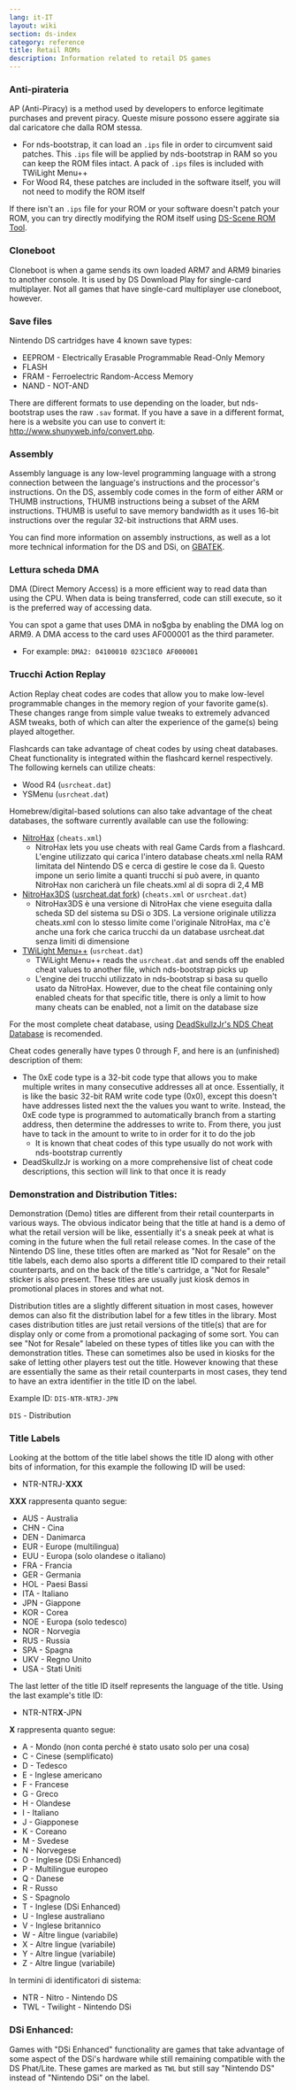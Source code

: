 ```yaml
---
lang: it-IT
layout: wiki
section: ds-index
category: reference
title: Retail ROMs
description: Information related to retail DS games
---
```


### Anti-pirateria
AP (Anti-Piracy) is a method used by developers to enforce legitimate purchases and prevent piracy. Queste misure possono essere aggirate sia dal caricatore che dalla ROM stessa.

- For nds-bootstrap, it can load an `.ips` file in order to circumvent said patches. This `.ips` file will be applied by nds-bootstrap in RAM so you can keep the ROM files intact. A pack of `.ips` files is included with TWiLight Menu++
- For Wood R4, these patches are included in the software itself, you will not need to modify the ROM itself

If there isn't an `.ips` file for your ROM or your software doesn't patch your ROM, you can try directly modifying the ROM itself using [DS-Scene ROM Tool](https://gbatemp.net/download/retrogamefan-nds-rom-tool-v1-0_b1215.35735/).

### Cloneboot
Cloneboot is when a game sends its own loaded ARM7 and ARM9 binaries to another console. It is used by DS Download Play for single-card multiplayer. Not all games that have single-card multiplayer use cloneboot, however.

### Save files
Nintendo DS cartridges have 4 known save types:

- EEPROM - Electrically Erasable Programmable Read-Only Memory
- FLASH
- FRAM - Ferroelectric Random-Access Memory
- NAND - NOT-AND

There are different formats to use depending on the loader, but nds-bootstrap uses the raw `.sav` format. If you have a save in a different format, here is a website you can use to convert it: http://www.shunyweb.info/convert.php.

### Assembly
Assembly language is any low-level programming language with a strong connection between the language's instructions and the processor's instructions. On the DS, assembly code comes in the form of either ARM or THUMB instructions, THUMB instructions being a subset of the ARM instructions. THUMB is useful to save memory bandwidth as it uses 16-bit instructions over the regular 32-bit instructions that ARM uses.

You can find more information on assembly instructions, as well as a lot more technical information for the DS and DSi, on [GBATEK](https://problemkaputt.de/gbatek.htm).

### Lettura scheda DMA
DMA (Direct Memory Access) is a more efficient way to read data than using the CPU. When data is being transferred, code can still execute, so it is the preferred way of accessing data.

You can spot a game that uses DMA in no$gba by enabling the DMA log on ARM9. A DMA access to the card uses AF000001 as the third parameter.
- For example: `DMA2: 04100010 023C18C0 AF000001`

### Trucchi Action Replay
Action Replay cheat codes are codes that allow you to make low-level programmable changes in the memory region of your favorite game(s). These changes range from simple value tweaks to extremely advanced ASM tweaks, both of which can alter the experience of the game(s) being played altogether.

Flashcards can take advantage of cheat codes by using cheat databases. Cheat functionality is integrated within the flashcard kernel respectively. The following kernels can utilize cheats:
- Wood R4 (`usrcheat.dat`)
- YSMenu (`usrcheat.dat`)

Homebrew/digital-based solutions can also take advantage of the cheat databases, the software currently available can use the following:
- [NitroHax](https://www.chishm.com/NitroHax) (`cheats.xml`)
   - NitroHax lets you use cheats with real Game Cards from a flashcard. L'engine utilizzato qui carica l'intero database cheats.xml nella RAM limitata del Nintendo DS e cerca di gestire le cose da lì. Questo impone un serio limite a quanti trucchi si può avere, in quanto NitroHax non caricherà un file cheats.xml al di sopra di 2,4 MB
- [NitroHax3DS](https://github.com/ahezard/NitroHax3DS/releases) ([usrcheat.dat fork](https://github.com/Epicpkmn11/NitroHax3DS/releases)) (`cheats.xml` or `usrcheat.dat`)
   - NitroHax3DS è una versione di NitroHax che viene eseguita dalla scheda SD del sistema su DSi o 3DS. La versione originale utilizza cheats.xml con lo stesso limite come l'originale NitroHax, ma c'è anche una fork che carica trucchi da un database usrcheat.dat senza limiti di dimensione
- [TWiLight Menu++](https://github.com/DS-Homebrew/TWiLightMenu/releases) (`usrcheat.dat`)
   - TWiLight Menu++ reads the `usrcheat.dat` and sends off the enabled cheat values to another file, which nds-bootstrap picks up
   - L'engine dei trucchi utilizzato in nds-bootstrap si basa su quello usato da NitroHax. However, due to the cheat file containing only enabled cheats for that specific title, there is only a limit to how many cheats can be enabled, not a limit on the database size

For the most complete cheat database, using [DeadSkullzJr's NDS Cheat Database](https://gbatemp.net/threads/deadskullzjrs-nds-cheat-databases.488711) is recomended.

Cheat codes generally have types 0 through F, and here is an (unfinished) description of them:

- The 0xE code type is a 32-bit code type that allows you to make multiple writes in many consecutive addresses all at once. Essentially, it is like the basic 32-bit RAM write code type (0x0), except this doesn't have addresses listed next the the values you want to write. Instead, the 0xE code type is programmed to automatically branch from a starting address, then determine the addresses to write to. From there, you just have to tack in the amount to write to in order for it to do the job
  - It is known that cheat codes of this type usually do not work with nds-bootstrap currently
- DeadSkullzJr is working on a more comprehensive list of cheat code descriptions, this section will link to that once it is ready

### Demonstration and Distribution Titles:
Demonstration (Demo) titles are different from their retail counterparts in various ways. The obvious indicator being that the title at hand is a demo of what the retail version will be like, essentially it's a sneak peek at what is coming in the future when the full retail release comes. In the case of the Nintendo DS line, these titles often are marked as "Not for Resale" on the title labels, each demo also sports a different title ID compared to their retail counterparts, and on the back of the title's cartridge, a "Not for Resale" sticker is also present. These titles are usually just kiosk demos in promotional places in stores and what not.

Distribution titles are a slightly different situation in most cases, however demos can also fit the distribution label for a few titles in the library. Most cases distribution titles are just retail versions of the title(s) that are for display only or come from a promotional packaging of some sort. You can see "Not for Resale" labeled on these types of titles like you can with the demonstration titles. These can sometimes also be used in kiosks for the sake of letting other players test out the title. However knowing that these are essentially the same as their retail counterparts in most cases, they tend to have an extra identifier in the title ID on the label.

Example ID: `DIS-NTR-NTRJ-JPN`

`DIS` - Distribution


### Title Labels
Looking at the bottom of the title label shows the title ID along with other bits of information, for this example the following ID will be used:

- NTR-NTRJ-**XXX**

**XXX** rappresenta quanto segue:

- AUS - Australia
- CHN - Cina
- DEN - Danimarca
- EUR - Europe (multilingua)
- EUU - Europa (solo olandese o italiano)
- FRA - Francia
- GER - Germania
- HOL - Paesi Bassi
- ITA - Italiano
- JPN - Giappone
- KOR - Corea
- NOE - Europa (solo tedesco)
- NOR - Norvegia
- RUS - Russia
- SPA - Spagna
- UKV - Regno Unito
- USA - Stati Uniti

The last letter of the title ID itself represents the language of the title. Using the last example's title ID:

- NTR-NTR**X**-JPN

**X** rappresenta quanto segue:

- A - Mondo (non conta perché è stato usato solo per una cosa)
- C - Cinese (semplificato)
- D - Tedesco
- E - Inglese americano
- F - Francese
- G - Greco
- H - Olandese
- I - Italiano
- J - Giapponese
- K - Coreano
- M - Svedese
- N - Norvegese
- O - Inglese (DSi Enhanced)
- P - Multilingue europeo
- Q - Danese
- R - Russo
- S - Spagnolo
- T - Inglese (DSi Enhanced)
- U - Inglese australiano
- V - Inglese britannico
- W - Altre lingue (variabile)
- X - Altre lingue (variabile)
- Y - Altre lingue (variabile)
- Z - Altre lingue (variabile)

In termini di identificatori di sistema:

- NTR - Nitro - Nintendo DS
- TWL - Twilight - Nintendo DSi

### DSi Enhanced:

Games with "DSi Enhanced" functionality are games that take advantage of some aspect of the DSi's hardware while still remaining compatible with the DS Phat/Lite. These games are marked as `TWL` but still say "Nintendo DS" instead of "Nintendo DSi" on the label.

